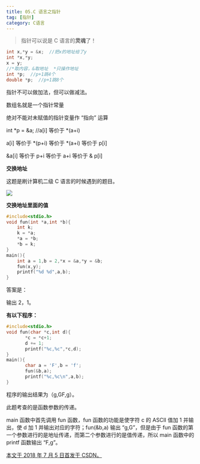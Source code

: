 ```yaml
---
title: 05.C 语言之指针
tag: [指针]
category: C语言
---
```


>指针可以说是 C 语言的**灵魂**了！ 

<!--more-->

```C
int x,*y = &x;  //把x的地址给了y
int *x,*y;
x = y;
//*取内容，&取地址  *只操作地址
int *p;  //p+1跳4个
double *p;  //p+1跳8个
```

指针不可以做加法，但可以做减法。



数组名就是一个指针常量

绝对不能对未赋值的指针变量作 “指向” 运算

int *p = &a;  //a[i] 等价于 *(a+i)

a[i] 等价于 *(p+i) 等价于 *(a+i) 等价于 p[i]

&a[i] 等价于 p+i 等价于 a+i 等价于 & p[i]



**交换地址**

这题是刷计算机二级 C 语言的时候遇到的题目。

![](70-05-C-语言之指针\1.png)

**交换地址里面的值**

```C
#include<stdio.h>
void fun(int *a,int *b){
    int k;
    k = *a;
    *a = *b;
    *b = k;
}
main(){
    int a = 1,b = 2,*x = &a,*y = &b;
    fun(x,y);
    printf("%d %d",a,b);
}
```

答案是：

输出 2，1。

 

**有以下程序：**

```C
#include<stdio.h>
void fun(char *c,int d){
       *c = *c+1;
       d += 1;
       printf("%c,%c",*c,d);
}
main(){      
       char a = 'F',b = 'f';
       fun(&b,a);
       printf("%c,%c\n",a,b);
}
```

程序的输出结果为（g,GF,g）。

此题考查的是函数参数的传递。

main 函数中首先调用 fun 函数，fun 函数的功能是使字符 c 的 ASCII 值加 1 并输出，使 d 加 1 并输出对应的字符；fun(&b,a) 输出 “g,G”，但是由于 fun 函数的第一个参数进行的是地址传递，而第二个参数进行的是值传递，所以 main 函数中的 printf 函数输出 “F,g”。



<u>本文于 2018 年 7 月 5 日首发于 [CSDN](https://blog.csdn.net/Wonz5130/article/details/80920398)。</u>	